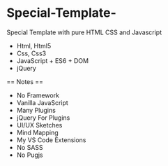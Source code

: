 # Special-Template-
Special Template with pure HTML CSS and Javascript
- Html, Html5
- Css, Css3
- JavaScript + ES6 + DOM
- jQuery

== Notes ==

- No Framework 
- Vanilla JavaScript
- Many Plugins
- jQuery For Plugins
- UI/UX Sketches
- Mind Mapping
- My VS Code Extensions
- No SASS 
- No Pugjs